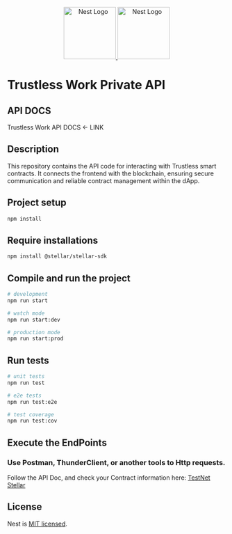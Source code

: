 <p align="center">
  <a href="http://nestjs.com/" target="blank">
    <img src="https://nestjs.com/img/logo-small.svg" width="120" alt="Nest Logo" />
  </a>
  <a href="http://nestjs.com/" target="blank">
    <img src="https://github.com/user-attachments/assets/7b1db62c-6d39-4922-9d0c-4ba4b522b49a" width="120" alt="Nest Logo" />
  </a>
</p>

# Trustless Work Private API

## API DOCS
Trustless Work API DOCS <- LINK

## Description
This repository contains the API code for interacting with Trustless smart contracts. It connects the frontend with the blockchain, ensuring secure communication and reliable contract management within the dApp.

## Project setup

```bash
npm install
```

## Require installations

```bash
npm install @stellar/stellar-sdk
```

## Compile and run the project

```bash
# development
npm run start

# watch mode
npm run start:dev

# production mode
npm run start:prod
```

## Run tests

```bash
# unit tests
npm run test

# e2e tests
npm run test:e2e

# test coverage
npm run test:cov
```

## Execute the EndPoints
### Use Postman, ThunderClient, or another tools to Http requests.

Follow the API Doc, and check your Contract information here: [TestNet Stellar](https://stellar.expert/explorer/testnet)

## License

Nest is [MIT licensed](https://github.com/nestjs/nest/blob/master/LICENSE).
